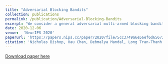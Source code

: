 ```yaml
---
title: "Adversarial Blocking Bandits"
collection: publications
permalink: /publication/Adversarial-Blocking-Bandits
excerpt: 'We consider a general adversarial multi-armed blocking bandit setting where each played arm can be blocked (unavailable) for some time periods and the reward per arm is given at each time period adversarially without obeying any distribution. The setting models scenarios of allocating scarce limited supplies (e.g., arms) where the supplies replenish and can be reused only after certain time periods.'
date: 2020-12-06
venue:  'NeurIPS 2020'
paperurl: 'https://papers.nips.cc/paper/2020/file/5cc3749a6e56ef6d656735dff9176074-Paper.pdf'
citation: 'Nicholas Bishop, Hau Chan, Debmalya Mandal, Long Tran-Thanh. "Adversairal Blocking Bandits". In: dvances  in  Neural  Information  Processing  Systems  33 (NeurIPS 2020)'
---
```



[Download paper here](https://papers.nips.cc/paper/2020/hash/5cc3749a6e56ef6d656735dff9176074-Abstract.html)
